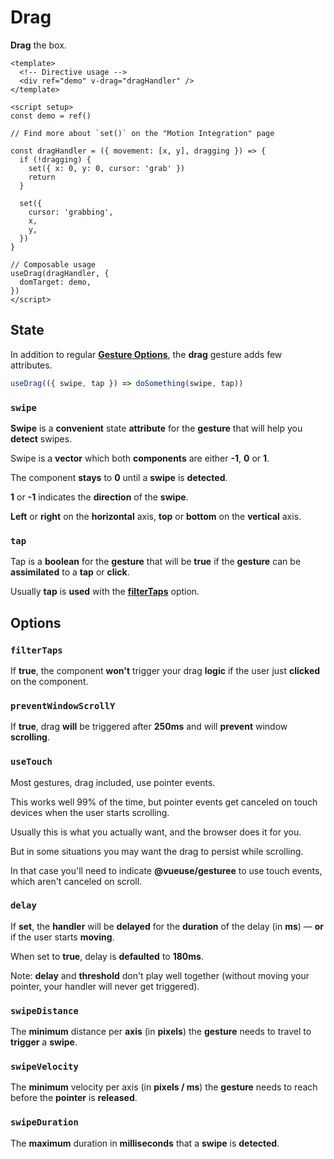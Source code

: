 # Drag

**Drag** the box.

<DragExample />

```vue
<template>
  <!-- Directive usage -->
  <div ref="demo" v-drag="dragHandler" />
</template>

<script setup>
const demo = ref()

// Find more about `set()` on the "Motion Integration" page

const dragHandler = ({ movement: [x, y], dragging }) => {
  if (!dragging) {
    set({ x: 0, y: 0, cursor: 'grab' })
    return
  }

  set({
    cursor: 'grabbing',
    x,
    y,
  })
}

// Composable usage
useDrag(dragHandler, {
  domTarget: demo,
})
</script>
```

## State

In addition to regular [**Gesture Options**](/gesture-options), the **drag** gesture adds few attributes.

```javascript
useDrag(({ swipe, tap }) => doSomething(swipe, tap))
```

### `swipe`

**Swipe** is a **convenient** state **attribute** for the **gesture** that will help you **detect** swipes.

Swipe is a **vector** which both **components** are either **-1**, **0** or **1**.

The component **stays** to **0** until a **swipe** is **detected**.

**1** or **-1** indicates the **direction** of the **swipe**.

**Left** or **right** on the **horizontal** axis, **top** or **bottom** on the **vertical** axis.

### `tap`

Tap is a **boolean** for the **gesture** that will be **true** if the **gesture** can be **assimilated** to a **tap** or **click**.

Usually **tap** is **used** with the [**filterTaps**](#filterTaps) option.

## Options

### `filterTaps`

If **true**, the component **won't** trigger your drag **logic** if the user just **clicked** on the component.

### `preventWindowScrollY`

If **true**, drag **will** be triggered after **250ms** and will **prevent** window **scrolling**.

### `useTouch`

Most gestures, drag included, use pointer events.

This works well 99% of the time, but pointer events get canceled on touch devices when the user starts scrolling.

Usually this is what you actually want, and the browser does it for you.

But in some situations you may want the drag to persist while scrolling.

In that case you'll need to indicate **@vueuse/gesturee** to use touch events, which aren't canceled on scroll.

### `delay`

If **set**, the **handler** will be **delayed** for the **duration** of the delay (in **ms**) — **or** if the user starts **moving**.

When set to **true**, delay is **defaulted** to **180ms**.

Note: **delay** and **threshold** don't play well together (without moving your pointer, your handler will never get triggered).

### `swipeDistance`

The **minimum** distance per **axis** (in **pixels**) the **gesture** needs to travel to **trigger** a **swipe**.

### `swipeVelocity`

The **minimum** velocity per axis (in **pixels / ms**) the **gesture** needs to reach before the **pointer** is **released**.

### `swipeDuration`

The **maximum** duration in **milliseconds** that a **swipe** is **detected**.
